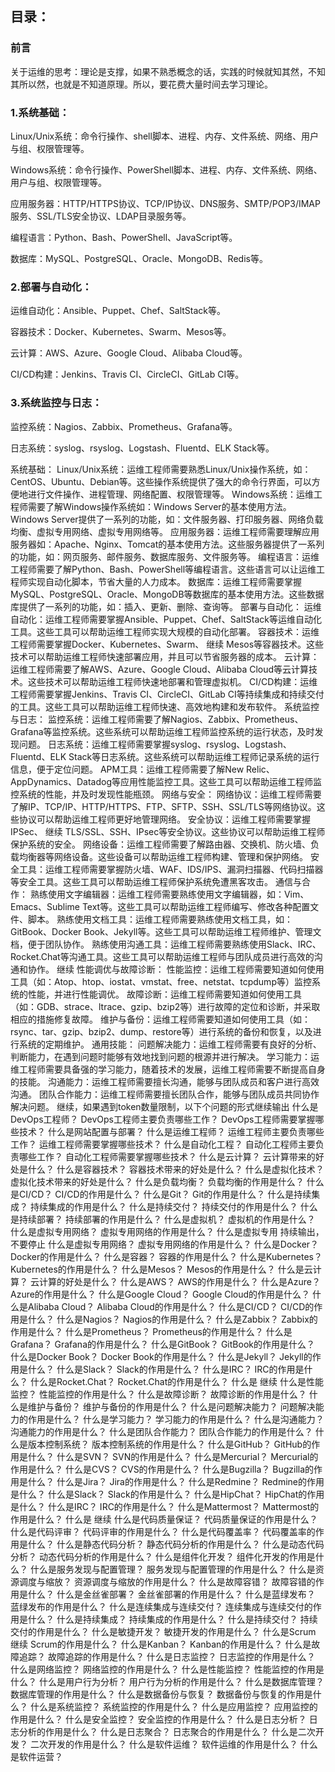 ## 目录：

### 前言
关于运维的思考：理论是支撑，如果不熟悉概念的话，实践的时候就知其然，不知其所以然，也就是不知道原理。所以，要花费大量时间去学习理论。

### 1.系统基础：
Linux/Unix系统：命令行操作、shell脚本、进程、内存、文件系统、网络、用户与组、权限管理等。

Windows系统：命令行操作、PowerShell脚本、进程、内存、文件系统、网络、用户与组、权限管理等。

应用服务器：HTTP/HTTPS协议、TCP/IP协议、DNS服务、SMTP/POP3/IMAP服务、SSL/TLS安全协议、LDAP目录服务等。

编程语言：Python、Bash、PowerShell、JavaScript等。

数据库：MySQL、PostgreSQL、Oracle、MongoDB、Redis等。

### 2.部署与自动化：
运维自动化：Ansible、Puppet、Chef、SaltStack等。

容器技术：Docker、Kubernetes、Swarm、Mesos等。

云计算：AWS、Azure、Google Cloud、Alibaba Cloud等。

CI/CD构建：Jenkins、Travis CI、CircleCI、GitLab CI等。

### 3.系统监控与日志：
监控系统：Nagios、Zabbix、Prometheus、Grafana等。

日志系统：syslog、rsyslog、Logstash、Fluentd、ELK Stack等。

系统基础：
Linux/Unix系统：运维工程师需要熟悉Linux/Unix操作系统，如：CentOS、Ubuntu、Debian等。这些操作系统提供了强大的命令行界面，可以方便地进行文件操作、进程管理、网络配置、权限管理等。
Windows系统：运维工程师需要了解Windows操作系统如：Windows Server的基本使用方法。Windows Server提供了一系列的功能，如：文件服务器、打印服务器、网络负载均衡、虚拟专用网络、虚拟专用网络等。
应用服务器：运维工程师需要理解应用服务器如：Apache、Nginx、Tomcat的基本使用方法。这些服务器提供了一系列的功能，如：网页服务、邮件服务、数据库服务、文件服务等。
编程语言：运维工程师需要了解Python、Bash、PowerShell等编程语言。这些语言可以让运维工程师实现自动化脚本，节省大量的人力成本。
数据库：运维工程师需要掌握MySQL、PostgreSQL、Oracle、MongoDB等数据库的基本使用方法。这些数据库提供了一系列的功能，如：插入、更新、删除、查询等。
部署与自动化：
运维自动化：运维工程师需要掌握Ansible、Puppet、Chef、SaltStack等运维自动化工具。这些工具可以帮助运维工程师实现大规模的自动化部署。
容器技术：运维工程师需要掌握Docker、Kubernetes、Swarm、
继续
Mesos等容器技术。这些技术可以帮助运维工程师快速部署应用，并且可以节省服务器的成本。
云计算：运维工程师需要了解AWS、Azure、Google Cloud、Alibaba Cloud等云计算技术。这些技术可以帮助运维工程师快速地部署和管理虚拟机。
CI/CD构建：运维工程师需要掌握Jenkins、Travis CI、CircleCI、GitLab CI等持续集成和持续交付的工具。这些工具可以帮助运维工程师快速、高效地构建和发布软件。
系统监控与日志：
监控系统：运维工程师需要了解Nagios、Zabbix、Prometheus、Grafana等监控系统。这些系统可以帮助运维工程师监控系统的运行状态，及时发现问题。
日志系统：运维工程师需要掌握syslog、rsyslog、Logstash、Fluentd、ELK Stack等日志系统。这些系统可以帮助运维工程师记录系统的运行信息，便于定位问题。
APM工具：运维工程师需要了解New Relic、AppDynamics、Datadog等应用性能监控工具。这些工具可以帮助运维工程师监控系统的性能，并及时发现性能瓶颈。
网络与安全：
网络协议：运维工程师需要了解IP、TCP/IP、HTTP/HTTPS、FTP、SFTP、SSH、SSL/TLS等网络协议。这些协议可以帮助运维工程师更好地管理网络。
安全协议：运维工程师需要掌握IPSec、
继续
TLS/SSL、SSH、IPsec等安全协议。这些协议可以帮助运维工程师保护系统的安全。
网络设备：运维工程师需要了解路由器、交换机、防火墙、负载均衡器等网络设备。这些设备可以帮助运维工程师构建、管理和保护网络。
安全工具：运维工程师需要掌握防火墙、WAF、IDS/IPS、漏洞扫描器、代码扫描器等安全工具。这些工具可以帮助运维工程师保护系统免遭黑客攻击。
通信与合作：
熟练使用文字编辑器：运维工程师需要熟练使用文字编辑器，如：Vim、Emacs、Sublime Text等。这些工具可以帮助运维工程师编写、修改各种配置文件、脚本。
熟练使用文档工具：运维工程师需要熟练使用文档工具，如：GitBook、Docker Book、Jekyll等。这些工具可以帮助运维工程师维护、管理文档，便于团队协作。
熟练使用沟通工具：运维工程师需要熟练使用Slack、IRC、Rocket.Chat等沟通工具。这些工具可以帮助运维工程师与团队成员进行高效的沟通和协作。
继续
性能调优与故障诊断：
性能监控：运维工程师需要知道如何使用工具（如：Atop、htop、iostat、vmstat、free、netstat、tcpdump等）监控系统的性能，并进行性能调优。
故障诊断：运维工程师需要知道如何使用工具（如：GDB、strace、ltrace、gzip、bzip2等）进行故障的定位和诊断，并采取相应的措施修复故障。
维护与备份：运维工程师需要知道如何使用工具（如：rsync、tar、gzip、bzip2、dump、restore等）进行系统的备份和恢复，以及进行系统的定期维护。
通用技能：
问题解决能力：运维工程师需要有良好的分析、判断能力，在遇到问题时能够有效地找到问题的根源并进行解决。
学习能力：运维工程师需要具备强的学习能力，随着技术的发展，运维工程师需要不断提高自身的技能。
沟通能力：运维工程师需要擅长沟通，能够与团队成员和客户进行高效沟通。
团队合作能力：运维工程师需要擅长团队合作，能够与团队成员共同协作解决问题。
继续，如果遇到token数量限制，以下个问题的形式继续输出
什么是DevOps工程师？
DevOps工程师主要负责哪些工作？
DevOps工程师需要掌握哪些技术？
什么是网站配置与部署？
什么是运维工程师？
运维工程师主要负责哪些工作？
运维工程师需要掌握哪些技术？
什么是自动化工程？
自动化工程师主要负责哪些工作？
自动化工程师需要掌握哪些技术？
什么是云计算？
云计算带来的好处是什么？
什么是容器技术？
容器技术带来的好处是什么？
什么是虚拟化技术？
虚拟化技术带来的好处是什么？
什么是负载均衡？
负载均衡的作用是什么？
什么是CI/CD？
CI/CD的作用是什么？
什么是Git？
Git的作用是什么？
什么是持续集成？
持续集成的作用是什么？
什么是持续交付？
持续交付的作用是什么？
什么是持续部署？
持续部署的作用是什么？
什么是虚拟机？
虚拟机的作用是什么？
什么是虚拟专用网络？
虚拟专用网络的作用是什么？
什么是虚拟专用
持续输出，不要停止
什么是虚拟专用网络？
虚拟专用网络的作用是什么？
什么是Docker？
Docker的作用是什么？
什么是容器？
容器的作用是什么？
什么是Kubernetes？
Kubernetes的作用是什么？
什么是Mesos？
Mesos的作用是什么？
什么是云计算？
云计算的好处是什么？
什么是AWS？
AWS的作用是什么？
什么是Azure？
Azure的作用是什么？
什么是Google Cloud？
Google Cloud的作用是什么？
什么是Alibaba Cloud？
Alibaba Cloud的作用是什么？
什么是CI/CD？
CI/CD的作用是什么？
什么是Nagios？
Nagios的作用是什么？
什么是Zabbix？
Zabbix的作用是什么？
什么是Prometheus？
Prometheus的作用是什么？
什么是Grafana？
Grafana的作用是什么？
什么是GitBook？
GitBook的作用是什么？
什么是Docker Book？
Docker Book的作用是什么？
什么是Jekyll？
Jekyll的作用是什么？
什么是Slack？
Slack的作用是什么？
什么是IRC？
IRC的作用是什么？
什么是Rocket.Chat？
Rocket.Chat的作用是什么？
什么是
继续
什么是性能监控？
性能监控的作用是什么？
什么是故障诊断？
故障诊断的作用是什么？
什么是维护与备份？
维护与备份的作用是什么？
什么是问题解决能力？
问题解决能力的作用是什么？
什么是学习能力？
学习能力的作用是什么？
什么是沟通能力？
沟通能力的作用是什么？
什么是团队合作能力？
团队合作能力的作用是什么？
什么是版本控制系统？
版本控制系统的作用是什么？
什么是GitHub？
GitHub的作用是什么？
什么是SVN？
SVN的作用是什么？
什么是Mercurial？
Mercurial的作用是什么？
什么是CVS？
CVS的作用是什么？
什么是Bugzilla？
Bugzilla的作用是什么？
什么是Jira？
Jira的作用是什么？
什么是Redmine？
Redmine的作用是什么？
什么是Slack？
Slack的作用是什么？
什么是HipChat？
HipChat的作用是什么？
什么是IRC？
IRC的作用是什么？
什么是Mattermost？
Mattermost的作用是什么？
什么是
继续
什么是代码质量保证？
代码质量保证的作用是什么？
什么是代码评审？
代码评审的作用是什么？
什么是代码覆盖率？
代码覆盖率的作用是什么？
什么是静态代码分析？
静态代码分析的作用是什么？
什么是动态代码分析？
动态代码分析的作用是什么？
什么是组件化开发？
组件化开发的作用是什么？
什么是服务发现与配置管理？
服务发现与配置管理的作用是什么？
什么是资源调度与缩放？
资源调度与缩放的作用是什么？
什么是故障容错？
故障容错的作用是什么？
什么是金丝雀部署？
金丝雀部署的作用是什么？
什么是蓝绿发布？
蓝绿发布的作用是什么？
什么是连续集成与连续交付？
连续集成与连续交付的作用是什么？
什么是持续集成？
持续集成的作用是什么？
什么是持续交付？
持续交付的作用是什么？
什么是敏捷开发？
敏捷开发的作用是什么？
什么是Scrum
继续
Scrum的作用是什么？
什么是Kanban？
Kanban的作用是什么？
什么是故障追踪？
故障追踪的作用是什么？
什么是日志监控？
日志监控的作用是什么？
什么是网络监控？
网络监控的作用是什么？
什么是性能监控？
性能监控的作用是什么？
什么是用户行为分析？
用户行为分析的作用是什么？
什么是数据库管理？
数据库管理的作用是什么？
什么是数据备份与恢复？
数据备份与恢复的作用是什么？
什么是系统监控？
系统监控的作用是什么？
什么是应用监控？
应用监控的作用是什么？
什么是安全监控？
安全监控的作用是什么？
什么是日志分析？
日志分析的作用是什么？
什么是日志聚合？
日志聚合的作用是什么？
什么是二次开发？
二次开发的作用是什么？
什么是软件运维？
软件运维的作用是什么？
什么是软件运营？
